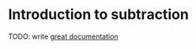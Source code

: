 # Introduction to subtraction

TODO: write [great documentation](http://jacobian.org/writing/what-to-write/)
